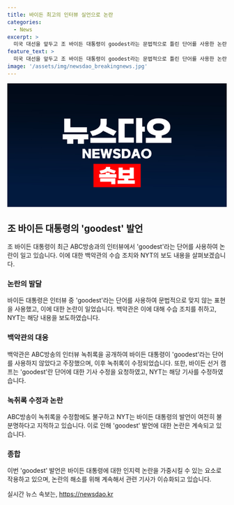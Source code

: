 ```yaml
---
title: 바이든 최고의 인터뷰 실언으로 논란
categories:
  - News
excerpt: >
  미국 대선을 앞두고 조 바이든 대통령이 goodest라는 문법적으로 틀린 단어를 사용한 논란이 일고 있다. 이로 인해 그의 성과와 의도가 제대로 전달되지 못할 수 있다는 우려가 나왔으며, 백악관과 ABC방송 간에 이에 대한 논란이 벌어졌다. NYT 소속 기자들도 해당 발언을 보도하며 조정 요청을 받았고, ABC방송이 녹취록을 수정하는 등 사태가 이어졌지만, 여전히 실제 발언의 해석이 모호한 측면도 존재한다. 
feature_text: >
  미국 대선을 앞두고 조 바이든 대통령이 goodest라는 문법적으로 틀린 단어를 사용한 논란이 일고 있다. 이로 인해 그의 성과와 의도가 제대로 전달되지 못할 수 있다는 우려가 나왔으며, 백악관과 ABC방송 간에 이에 대한 논란이 벌어졌다. NYT 소속 기자들도 해당 발언을 보도하며 조정 요청을 받았고, ABC방송이 녹취록을 수정하는 등 사태가 이어졌지만, 여전히 실제 발언의 해석이 모호한 측면도 존재한다. 
image: '/assets/img/newsdao_breakingnews.jpg'
---
```


<p><img src="/assets/img/newsdao_breakingnews.jpg" alt="bookingtag 속보" /></p>

<h2 data-ke-size="size26">조 바이든 대통령의 'goodest' 발언</h2>

<p data-ke-size="size16">조 바이든 대통령이 최근 ABC방송과의 인터뷰에서 'goodest'라는 단어를 사용하여 논란이 일고 있습니다. 이에 대한 백악관의 수습 조치와 NYT의 보도 내용을 살펴보겠습니다.</p>

<h3><b>논란의 발달</b></h3>

<p data-ke-size="size16">바이든 대통령은 인터뷰 중 'goodest'라는 단어를 사용하여 문법적으로 맞지 않는 표현을 사용했고, 이에 대한 논란이 일었습니다. 백악관은 이에 대해 수습 조치를 취하고, NYT는 해당 내용을 보도하였습니다.</p>

<h3><b>백악관의 대응</b></h3>

<p data-ke-size="size16">백악관은 ABC방송의 인터뷰 녹취록을 공개하여 바이든 대통령이 'goodest'라는 단어를 사용하지 않았다고 주장했으며, 이후 녹취록이 수정되었습니다. 또한, 바이든 선거 캠프는 'goodest'란 단어에 대한 기사 수정을 요청하였고, NYT는 해당 기사를 수정하였습니다.</p>

<h3><b>녹취록 수정과 논란</b></h3>

<p data-ke-size="size16">ABC방송이 녹취록을 수정함에도 불구하고 NYT는 바이든 대통령의 발언이 여전히 불분명하다고 지적하고 있습니다. 이로 인해 'goodest' 발언에 대한 논란은 계속되고 있습니다.</p>

<h3><b>종합</b></h3>

<p data-ke-size="size16">이번 'goodest' 발언은 바이든 대통령에 대한 인지력 논란을 가중시킬 수 있는 요소로 작용하고 있으며, 논란의 해소를 위해 계속해서 관련 기사가 이슈화되고 있습니다.</p>
실시간 뉴스 속보는, <a href="https://newsdao.kr" rel="dofollow">https://newsdao.kr</a>


